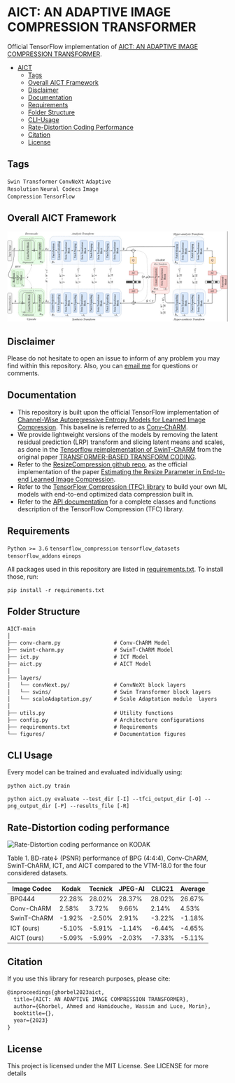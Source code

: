 # AICT: AN ADAPTIVE IMAGE COMPRESSION TRANSFORMER
Official TensorFlow implementation of [AICT: AN ADAPTIVE IMAGE COMPRESSION TRANSFORMER](https://arxiv.org/).

* [AICT](#aict)
  * [Tags](#tags)
  * [Overall AICT Framework](#overall-aict-framework)
  * [Disclaimer](#disclaimer)
  * [Documentation](#documentation)
  * [Requirements](#requirements)
  * [Folder Structure](#folder-structure)
  * [CLI-Usage](#cli-usage)
  * [Rate-Distortion Coding Performance](#rate-distortion-coding-performance)
  * [Citation](#citation)
  * [License](#license)
    
<!-- /code_chunk_output -->

## Tags
<code>Swin Transformer</code> <code>ConvNeXt</code> <code>Adaptive Resolution</code> <code>Neural Codecs</code> <code>Image Compression</code> <code>TensorFlow</code>

## Overall AICT Framework
![AICT framework](https://github.com/ahmedgh970/AICT/blob/main/figures/AICT.jpg)

## Disclaimer
Please do not hesitate to open an issue to inform of any problem you may find within this repository. Also, you can [email me](mailto:ahmed.ghorbel888@gmail.com?subject=[GitHub]) for questions or comments. 

## Documentation
* This repository is built upon the official TensorFlow implementation of [Channel-Wise Autoregressive Entropy Models for Learned Image Compression](https://ieeexplore.ieee.org/abstract/document/9190935). This baseline is referred to as [Conv-ChARM](https://github.com/ahmedgh970/AICT/blob/main/conv-charm.py).
* We provide lightweight versions of the models by removing the latent residual prediction (LRP) transform and slicing latent means and scales, as done in the [Tensorflow reimplementation of SwinT-ChARM](https://github.com/Nikolai10/SwinT-ChARM) from the original paper [TRANSFORMER-BASED TRANSFORM CODING](https://openreview.net/pdf?id=IDwN6xjHnK8).
* Refer to the [ResizeCompression github repo](https://github.com/treammm/ResizeCompression), as the official implementation of the paper [Estimating the Resize Parameter in End-to-end Learned Image Compression](https://arxiv.org/abs/2204.12022).
* Refer to the [TensorFlow Compression (TFC) library](https://github.com/tensorflow/compression) to build your own ML models with end-to-end optimized data compression built in.
* Refer to the [API documentation](https://www.tensorflow.org/api_docs/python/tfc) for a complete classes and functions description of the TensorFlow Compression (TFC) library.
 

## Requirements
<code>Python >= 3.6</code> <code>tensorflow_compression</code> <code>tensorflow_datasets</code> <code>tensorflow_addons</code> <code>einops</code> 

All packages used in this repository are listed in [requirements.txt](https://github.com/ahmedgh970/AICT/blob/main/requirements.txt).
To install those, run:
```
pip install -r requirements.txt
```

## Folder Structure
``` 
AICT-main
│
├── conv-charm.py                 # Conv-ChARM Model
├── swint-charm.py                # SwinT-ChARM Model
├── ict.py                        # ICT Model
├── aict.py                       # AICT Model
│
├── layers/
│   └── convNext.py/              # ConvNeXt block layers
│   └── swins/                    # Swin Transformer block layers
│   └── scaleAdaptation.py/       # Scale Adaptation module  layers
│
├── utils.py                      # Utility functions
├── config.py                     # Architecture configurations
├── requirements.txt              # Requirements
└── figures/                      # Documentation figures
```

## CLI Usage
Every model can be trained and evaluated individually using:
```
python aict.py train
```
```
python aict.py evaluate --test_dir [-I] --tfci_output_dir [-O] --png_output_dir [-P] --results_file [-R]
```

## Rate-Distortion coding performance
![Rate-Distortion coding performance on KODAK](https://github.com/ahmedgh970/AICT/blob/main/figures/rd_performance.png)

Table 1. BD-rate↓ (PSNR) performance of BPG (4:4:4), Conv-ChARM, SwinT-ChARM, ICT, and AICT compared to the VTM-18.0 for the four considered datasets.

| Image Codec | Kodak | Tecnick | JPEG-AI | CLIC21 | Average |
| --- | --- | --- | --- | --- | --- |
| BPG444 | 22.28% | 28.02% | 28.37% | 28.02% | 26.67% |
| Conv-ChARM | 2.58% | 3.72% | 9.66% | 2.14% | 4.53% |
| SwinT-ChARM | -1.92% | -2.50% | 2.91% | -3.22% | -1.18% |
| ICT (ours) | -5.10% | -5.91% | -1.14% | -6.44% | -4.65% |
| AICT (ours) | -5.09% | -5.99% | -2.03% | -7.33% | -5.11% |


## Citation
If you use this library for research purposes, please cite:
```
@inproceedings{ghorbel2023aict,
  title={AICT: AN ADAPTIVE IMAGE COMPRESSION TRANSFORMER},
  author={Ghorbel, Ahmed and Hamidouche, Wassim and Luce, Morin},
  booktitle={},
  year={2023}
}
```

## License
This project is licensed under the MIT License. See LICENSE for more details
